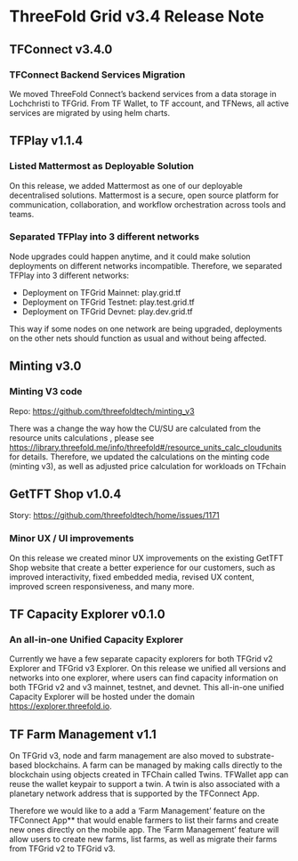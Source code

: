 # ThreeFold Grid v3.4 Release Note

## TFConnect v3.4.0

### TFConnect Backend Services Migration

We moved ThreeFold Connect’s backend services from a data storage in Lochchristi to TFGrid. From TF Wallet, to TF account, and TFNews, all active services are migrated by using helm charts.

## TFPlay v1.1.4

### Listed Mattermost as Deployable Solution 

On this release, we added Mattermost as one of our deployable decentralised solutions.
Mattermost is a secure, open source platform for communication, collaboration, and workflow orchestration across tools and teams.

### Separated TFPlay into 3 different networks


Node upgrades could happen anytime, and it could make solution deployments on different networks incompatible. Therefore, we separated TFPlay into 3 different networks: 

- Deployment on TFGrid Mainnet: play.grid.tf
- Deployment on TFGrid Testnet: play.test.grid.tf
- Deployment on TFGrid Devnet: play.dev.grid.tf

This way if some nodes on one network are being upgraded, deployments on the other nets should function as usual and without being affected.

## Minting v3.0

### Minting V3 code

Repo: https://github.com/threefoldtech/minting_v3

There was a change the way how the CU/SU are calculated from the resource units calculations , please see https://library.threefold.me/info/threefold#/resource_units_calc_cloudunits for details.
Therefore, we updated the calculations on the minting code (minting v3), as well as adjusted price calculation for workloads on TFchain

## GetTFT Shop v1.0.4

Story: https://github.com/threefoldtech/home/issues/1171

### Minor UX / UI improvements

On this release we created minor UX improvements on the existing GetTFT Shop website that create a better experience for our customers, such as improved interactivity, fixed embedded media, revised UX content, improved screen responsiveness, and many more.

## TF Capacity Explorer v0.1.0

### An all-in-one Unified Capacity Explorer

Currently we have a few separate capacity explorers for both TFGrid v2 Explorer and TFGrid v3 Explorer. On this release we unified all versions and networks into one explorer, where users can find capacity information on both TFGrid v2 and v3 mainnet, testnet, and devnet. This  all-in-one unified Capacity Explorer will be hosted under the domain https://explorer.threefold.io.

## TF Farm Management v1.1

On TFGrid v3, node and farm management are also moved to substrate-based blockchains. A farm can be managed by making calls directly to the blockchain using objects created in TFChain called Twins. TFWallet app can reuse the wallet keypair to support a twin. A twin is also associated with a planetary network address that is supported by the TFConnect App. 

Therefore we would like to a add a ‘Farm Management’ feature on the TFConnect App** that would enable farmers to list their farms and create new ones directly on the mobile app.  The ‘Farm Management’ feature will allow users to create new farms, list farms, as well as migrate their farms from TFGrid v2 to TFGrid v3.